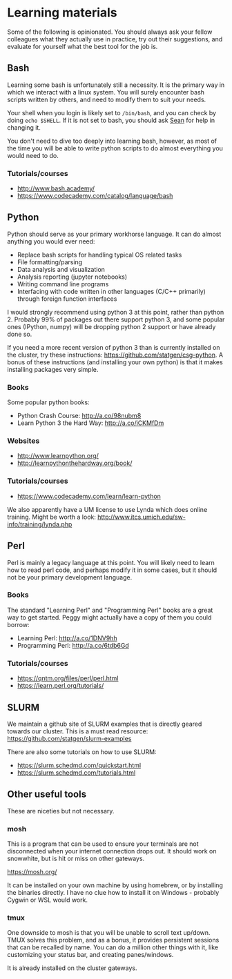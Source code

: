 # Learning materials

Some of the following is opinionated. You should always ask your fellow colleagues what they actually use in practice, try out their suggestions, and evaluate for yourself what the best tool for the job is. 

## Bash

Learning some bash is unfortunately still a necessity. It is the primary way in which we interact with a linux system. You will surely encounter bash scripts written by others, and need to modify them to suit your needs. 

Your shell when you login is likely set to `/bin/bash`, and you can check by doing `echo $SHELL`. If it is not set to bash, you should ask [Sean](mailto:scaron@umich.edu) for help in changing it. 

You don't need to dive too deeply into learning bash, however, as most of the time you will be able to write python scripts to do almost everything you would need to do. 

### Tutorials/courses

* http://www.bash.academy/
* https://www.codecademy.com/catalog/language/bash

## Python

Python should serve as your primary workhorse language. It can do almost anything you would ever need: 

* Replace bash scripts for handling typical OS related tasks 
* File formatting/parsing
* Data analysis and visualization 
* Analysis reporting (jupyter notebooks)
* Writing command line programs
* Interfacing with code written in other languages (C/C++ primarily)
  through foreign function interfaces

I would strongly recommend using python 3 at this point, rather than python 2. Probably 99% of packages out there support python 3, and some popular ones (IPython, numpy) will be dropping python 2 support or have already done so. 

If you need a more recent version of python 3 than is currently installed on the cluster, try these instructions: https://github.com/statgen/csg-python. A bonus of these instructions (and installing your own python) is that it makes installing packages very simple.  

### Books

Some popular python books: 

* Python Crash Course: http://a.co/98nubm8
* Learn Python 3 the Hard Way: http://a.co/iCKMfDm

### Websites

* http://www.learnpython.org/
* http://learnpythonthehardway.org/book/

### Tutorials/courses

* https://www.codecademy.com/learn/learn-python

We also apparently have a UM license to use Lynda which does online training. Might be worth a look: http://www.itcs.umich.edu/sw-info/training/lynda.php

## Perl

Perl is mainly a legacy language at this point. You will likely need to learn how to read perl code, and perhaps modify it in some cases, but it should not be your primary development language. 

### Books

The standard "Learning Perl" and "Programming Perl" books are a great way to get started. Peggy might actually have a copy of them you could borrow: 

* Learning Perl: http://a.co/1DNV9hh
* Programming Perl: http://a.co/6tdb6Gd

### Tutorials/courses

* https://qntm.org/files/perl/perl.html
* https://learn.perl.org/tutorials/

## SLURM

We maintain a github site of SLURM examples that is directly geared towards our cluster. This is a must read resource: https://github.com/statgen/slurm-examples

There are also some tutorials on how to use SLURM:
  * https://slurm.schedmd.com/quickstart.html
  * https://slurm.schedmd.com/tutorials.html

## Other useful tools

These are niceties but not necessary. 

### mosh

This is a program that can be used to ensure your terminals are not disconnected when your internet connection drops out. It should work on snowwhite, but is hit or miss on other gateways. 

https://mosh.org/

It can be installed on your own machine by using homebrew, or by installing the binaries directly. I have no clue how to install it on Windows - probably Cygwin or WSL would work.  

### tmux

One downside to mosh is that you will be unable to scroll text up/down. TMUX solves this problem, and as a bonus, it provides persistent sessions that can be recalled by name. You can do a million other things with it, like customizing your status bar, and creating panes/windows. 

It is already installed on the cluster gateways. 


